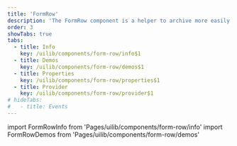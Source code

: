 ```yaml
---
title: 'FormRow'
description: 'The FormRow component is a helper to archive more easily often used DNB form layout setups.'
order: 3
showTabs: true
tabs:
  - title: Info
    key: /uilib/components/form-row/info$1
  - title: Demos
    key: /uilib/components/form-row/demos$1
  - title: Properties
    key: /uilib/components/form-row/properties$1
  - title: Provider
    key: /uilib/components/form-row/provider$1
# hideTabs:
#   - title: Events
---
```


import FormRowInfo from 'Pages/uilib/components/form-row/info'
import FormRowDemos from 'Pages/uilib/components/form-row/demos'

<FormRowInfo />
<FormRowDemos />
